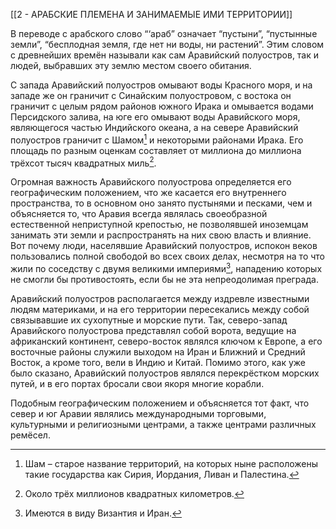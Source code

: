 [[2 - АРАБСКИЕ ПЛЕМЕНА И ЗАНИМАЕМЫЕ ИМИ ТЕРРИТОРИИ]]

В переводе с арабского слово “‘араб” означает “пустыни”, “пустынные земли”, “бесплодная земля, где нет ни воды, ни растений”. Этим словом с древнейших времён называли как сам Аравийский полуостров, так и людей, выбравших эту землю местом своего обитания.

С запада Аравийский полуостров омывают воды Красного моря, и на западе же он граничит с Синайским полуостровом, с востока он граничит с целым рядом районов южного Ирака и омывается водами Персидского залива, на юге его омывают воды Аравийского моря, являющегося частью Индийского океана, а на севере Аравийский полуостров граничит с Шамом[^1] и некоторыми районами Ирака. Его площадь по разным оценкам составляет от миллиона до миллиона трёхсот тысяч квадратных миль[^2].

Огромная важность Аравийского полуострова определяется его географическим положением, что же касается его внутреннего пространства, то в основном оно занято пустынями и песками, чем и объясняется то, что Аравия всегда являлась своеобразной естественной неприступной крепостью, не позволявшей иноземцам занимать эти земли и распространять на них свою власть и влияние. Вот почему люди, населявшие Аравийский полуостров, испокон веков пользовались полной свободой во всех своих делах, несмотря на то что жили по соседству с двумя великими империями[^3], нападению которых не смогли бы противостоять, если бы не эта непреодолимая преграда.

Аравийский полуостров располагается между издревле известными людям материками, и на его территории пересекались между собой связывавшие их сухопутные и морские пути. Так, северо-запад Аравийского полуострова представлял собой ворота, ведущие на африканский континент, северо-восток являлся ключом к Европе, а его восточные районы служили выходом на Иран и Ближний и Средний Восток, а кроме того, вели в Индию и Китай. Помимо этого, как уже было сказано, Аравийский полуостров являлся перекрёстком морских путей, и в его портах бросали свои якоря многие корабли.

Подобным географическим положением и объясняется тот факт, что север и юг Аравии являлись международными торговыми, культурными и религиозными центрами, а также центрами различных ремёсел.

[^1]: Шам – старое название территорий, на которых ныне расположены такие государства как Сирия, Иордания, Ливан и Палестина.

[^2]: Около трёх миллионов квадратных километров.

[^3]: Имеются в виду Византия и Иран.


